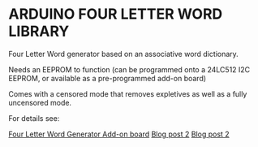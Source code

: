 ARDUINO FOUR LETTER WORD LIBRARY
================================

Four Letter Word generator based on an associative word dictionary.

Needs an EEPROM to function (can be programmed onto a 24LC512 I2C EEPROM, or
available as a pre-programmed add-on board)

Comes with a censored mode that removes expletives as well as a fully uncensored mode.

For details see:

[Four Letter Word Generator Add-on board](http://www.akafugu.jp/posts/products/fourletterword/)
[Blog post 2](http://www.akafugu.jp/posts/blog/2012_02_08%20-%20Four%20Letter%20Word%20Generator/)
[Blog post 2](http://www.akafugu.jp/posts/blog/2012_02_29%20-%20Four%20Letter%20Word%20Generator%20PART%202%20-%20EEPROM%20Programmer/)
